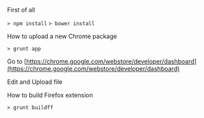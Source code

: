 First of all

`> npm install`
`> bower install`

How to upload a new Chrome package

`> grunt app`

Go to [https://chrome.google.com/webstore/developer/dashboard](https://chrome.google.com/webstore/developer/dashboard)

Edit and Upload file


How to build Firefox extension

`> grunt buildff`




